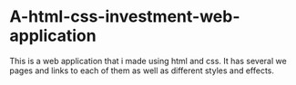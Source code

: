 # A-html-css-investment-web-application
This is a web application that i made using html and css. It has several we pages and links to each of them as well as different styles and effects.
